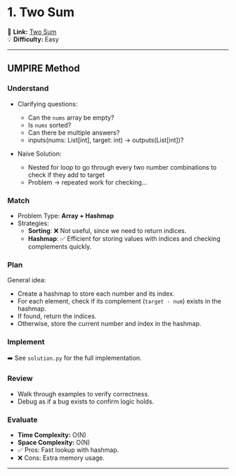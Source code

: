 # 1. Two Sum

🔗 **Link:** [Two Sum](https://leetcode.com/problems/two-sum/)  
💡 **Difficulty:** Easy  

---


## UMPIRE Method

### Understand
- Clarifying questions:
  - Can the `nums` array be empty?  
  - Is `nums` sorted?  
  - Can there be multiple answers? 
  - inputs(nums: List[int], target: int) -> outputs(List[int])?
  
- Naive Solution:
  - Nested for loop to go through every two number combinations to check if they add to target
  - Problem -> repeated work for checking... 

### Match
- Problem Type: **Array + Hashmap**  
- Strategies:
  - **Sorting**: ❌ Not useful, since we need to return indices.  
  - **Hashmap**: ✅ Efficient for storing values with indices and checking complements quickly.  

### Plan
General idea:  
- Create a hashmap to store each number and its index.  
- For each element, check if its complement (`target - num`) exists in the hashmap.  
- If found, return the indices.  
- Otherwise, store the current number and index in the hashmap.  

### Implement
➡️ See `solution.py` for the full implementation.  

### Review
- Walk through examples to verify correctness.  
- Debug as if a bug exists to confirm logic holds.  

### Evaluate
- **Time Complexity:** O(N)  
- **Space Complexity:** O(N)  
- ✅ Pros: Fast lookup with hashmap.  
- ❌ Cons: Extra memory usage.  

---


